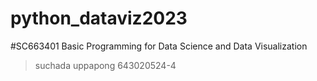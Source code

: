 # python_dataviz2023
#SC663401 Basic Programming for Data Science and Data Visualization
>suchada uppapong 643020524-4

